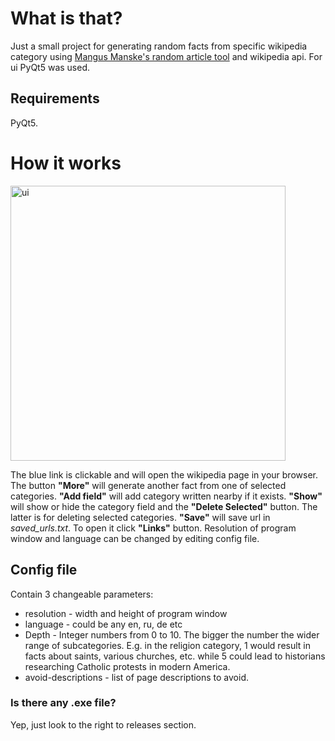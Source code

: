 # What is that?
Just a small project for generating random facts from specific wikipedia category using [Mangus Manske's random article tool](https://magnustools.toolforge.org/randomarticle.php) and wikipedia api. For ui PyQt5 was used.
## Requirements
PyQt5.
# How it works
<img width="440" alt="ui" src="https://user-images.githubusercontent.com/90620708/163584483-d5de2f57-f280-4031-b6f5-9e80b2077738.jpg">

The blue link is clickable and will open the wikipedia page in your browser. The button **"More"** will generate another fact from one of selected categories. **"Add field"** will add category written nearby if it exists. **"Show"** will show or hide the category field and the **"Delete Selected"** button. The latter is for deleting selected categories. **"Save"** will save url in _saved_urls.txt_. To open it click **"Links"** button. Resolution of program window and language can be changed by editing config file.
## Config file
Contain 3 changeable  parameters:
- resolution - width and height of program window
- language - could be any en, ru, de etc
- Depth - Integer numbers from 0 to 10. The bigger the number the wider range of subcategories. E.g. in the religion category, 1 would result in facts about saints, various churches, etc. while 5 could lead to historians researching Catholic protests in modern America.
- avoid-descriptions - list of page descriptions to avoid.
### Is there any .exe file?
Yep, just look to the right to releases section.
